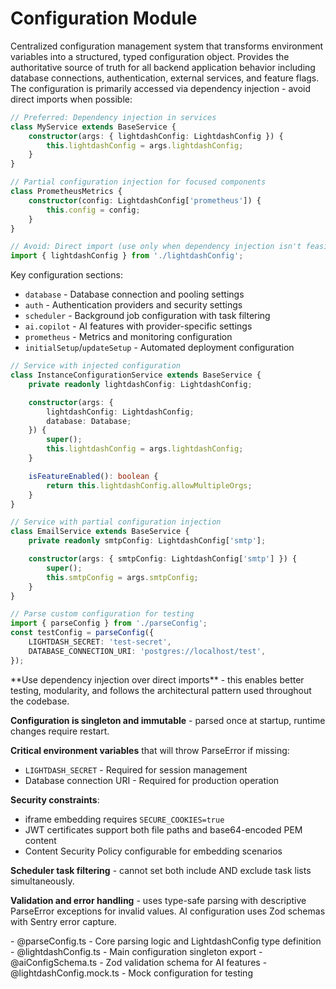 # Configuration Module

<summary>
Centralized configuration management system that transforms environment variables into a structured, typed configuration object. Provides the authoritative source of truth for all backend application behavior including database connections, authentication, external services, and feature flags.
</summary>

<howToUse>
The configuration is primarily accessed via dependency injection - avoid direct imports when possible:

```typescript
// Preferred: Dependency injection in services
class MyService extends BaseService {
    constructor(args: { lightdashConfig: LightdashConfig }) {
        this.lightdashConfig = args.lightdashConfig;
    }
}

// Partial configuration injection for focused components
class PrometheusMetrics {
    constructor(config: LightdashConfig['prometheus']) {
        this.config = config;
    }
}

// Avoid: Direct import (use only when dependency injection isn't feasible)
import { lightdashConfig } from './lightdashConfig';
```

Key configuration sections:

-   `database` - Database connection and pooling settings
-   `auth` - Authentication providers and security settings
-   `scheduler` - Background job configuration with task filtering
-   `ai.copilot` - AI features with provider-specific settings
-   `prometheus` - Metrics and monitoring configuration
-   `initialSetup`/`updateSetup` - Automated deployment configuration
    </howToUse>

<codeExample>

```typescript
// Service with injected configuration
class InstanceConfigurationService extends BaseService {
    private readonly lightdashConfig: LightdashConfig;

    constructor(args: {
        lightdashConfig: LightdashConfig;
        database: Database;
    }) {
        super();
        this.lightdashConfig = args.lightdashConfig;
    }

    isFeatureEnabled(): boolean {
        return this.lightdashConfig.allowMultipleOrgs;
    }
}

// Service with partial configuration injection
class EmailService extends BaseService {
    private readonly smtpConfig: LightdashConfig['smtp'];

    constructor(args: { smtpConfig: LightdashConfig['smtp'] }) {
        super();
        this.smtpConfig = args.smtpConfig;
    }
}

// Parse custom configuration for testing
import { parseConfig } from './parseConfig';
const testConfig = parseConfig({
    LIGHTDASH_SECRET: 'test-secret',
    DATABASE_CONNECTION_URI: 'postgres://localhost/test',
});
```

</codeExample>

<importantToKnow>
**Use dependency injection over direct imports** - this enables better testing, modularity, and follows the architectural pattern used throughout the codebase.

**Configuration is singleton and immutable** - parsed once at startup, runtime changes require restart.

**Critical environment variables** that will throw ParseError if missing:

-   `LIGHTDASH_SECRET` - Required for session management
-   Database connection URI - Required for production operation

**Security constraints**:

-   iframe embedding requires `SECURE_COOKIES=true`
-   JWT certificates support both file paths and base64-encoded PEM content
-   Content Security Policy configurable for embedding scenarios

**Scheduler task filtering** - cannot set both include AND exclude task lists simultaneously.

**Validation and error handling** - uses type-safe parsing with descriptive ParseError exceptions for invalid values. AI configuration uses Zod schemas with Sentry error capture.
</importantToKnow>

<links>
- @parseConfig.ts - Core parsing logic and LightdashConfig type definition
- @lightdashConfig.ts - Main configuration singleton export
- @aiConfigSchema.ts - Zod validation schema for AI features
- @lightdashConfig.mock.ts - Mock configuration for testing
</links>
